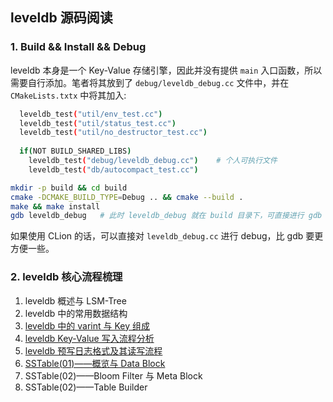 
## leveldb 源码阅读

### 1. Build && Install && Debug

leveldb 本身是一个 Key-Value 存储引擎，因此并没有提供 `main` 入口函数，所以需要自行添加。笔者将其放到了 `debug/leveldb_debug.cc` 文件中，并在 `CMakeLists.txtx` 中将其加入:

```bash
  leveldb_test("util/env_test.cc")
  leveldb_test("util/status_test.cc")
  leveldb_test("util/no_destructor_test.cc")
  
  if(NOT BUILD_SHARED_LIBS)
    leveldb_test("debug/leveldb_debug.cc")    # 个人可执行文件
    leveldb_test("db/autocompact_test.cc")
```

```bash
mkdir -p build && cd build
cmake -DCMAKE_BUILD_TYPE=Debug .. && cmake --build .
make && make install
gdb leveldb_debug   # 此时 leveldb_debug 就在 build 目录下，可直接进行 gdb 调试
```

如果使用 CLion 的话，可以直接对 `leveldb_debug.cc` 进行 debug，比 gdb 要更方便一些。

### 2. leveldb 核心流程梳理

1. leveldb 概述与 LSM-Tree
2. leveldb 中的常用数据结构
3. [leveldb 中的 varint 与 Key 组成](/debug/articles/03-varint-and-key-format/README.md)
4. [leveldb Key-Value 写入流程分析](/debug/articles/04-write-process/README.md)
5. [leveldb 预写日志格式及其读写流程](/debug/articles/05-WAL/README.md)
6. [SSTable(01)——概览与 Data Block](/debug/articles/06-SSTable-data-block/README.md)
7. SSTable(02)——Bloom Filter 与 Meta Block
8. SSTable(02)——Table Builder